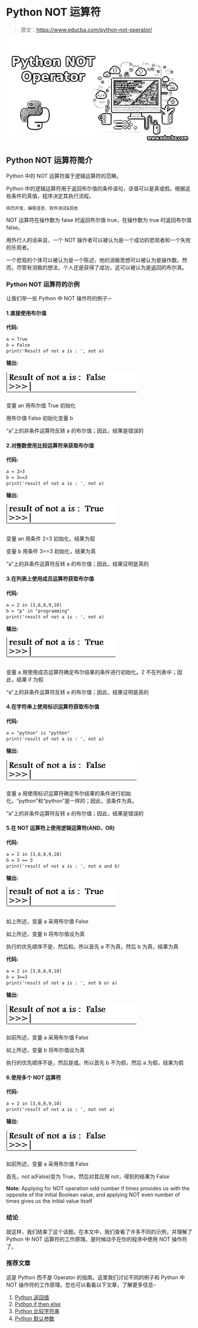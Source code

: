 # Python NOT 运算符

> 原文：<https://www.educba.com/python-not-operator/>

![Python NOT Operator](img/8e19795e0370709c0638af5e351bd8fb.png)



## Python NOT 运算符简介

Python 中的 NOT 运算符属于逻辑运算符的范畴。

Python 中的逻辑运算符用于返回布尔值的条件语句，该值可以是真或假。根据这些条件的真值，程序决定其执行流程。

<small>网页开发、编程语言、软件测试&其他</small>

NOT 运算符在操作数为 false 时返回布尔值 true，在操作数为 true 时返回布尔值 false。

用外行人的话来说，一个 NOT 操作者可以被认为是一个成功的悲观者和一个失败的乐观者。

一个悲观的个体可以被认为是一个陈述，他的消极思想可以被认为是操作数。然而，尽管有消极的想法，个人还是获得了成功，这可以被认为是返回的布尔真。

### Python NOT 运算符的示例

让我们举一些 Python 中 NOT 操作符的例子:–

#### 1.直接使用布尔值

**代码:**

```
a = True
b = False
print('Result of not a is : ', not a)
```

**输出:**

![Python NOT Operator output 1](img/56309af87d9dd627668c72cfc18fe623.png)



变量 an 用布尔值 True 初始化

用布尔值 False 初始化变量 b

“a”上的非条件运算符反转 a 的布尔值；因此，结果是错误的

#### 2.对整数使用比较运算符来获取布尔值

**代码:**

```
a = 2>3
b = 3==3
print('result of not a is : ', not a)
```

**输出:**

![Python NOT Operator output 2](img/c7dcff417368dec9787a3dbd4b9644a1.png)



变量 an 用条件 2>3 初始化，结果为假

变量 b 用条件 3==3 初始化，结果为真

“a”上的非条件运算符反转 a 的布尔值；因此，结果证明是真的

#### 3.在列表上使用成员运算符获取布尔值

**代码:**

```
a = 2 in [3,6,8,9,10]
b = "p" in "programming"
print('result of not a is : ', not a)
```

**输出:**

![Python NOT Operator output 3](img/d7569f146275689d7b55c8e4e9865a2d.png)



变量 a 用使用成员运算符确定布尔结果的条件进行初始化。2 不在列表中；因此，结果 if 为假

“a”上的非条件运算符反转 a 的布尔值；因此，结果证明是真的

#### 4.在字符串上使用标识运算符获取布尔值

**代码:**

```
a = "python" is "python"
print('result of not a is : ', not a)
```

**输出:**

![Examples of Python NOT Operator 5](img/a3631583aa00be8679f2d620f092038b.png)



变量 a 用使用标识运算符确定布尔结果的条件进行初始化。“python”和“python”是一样的；因此，该条件为真。

“a”上的非条件运算符反转 a 的布尔值；因此，结果是错误的

#### 5.在 NOT 运算符上使用逻辑运算符(AND、OR)

**代码:**

```
a = 2 in [3,6,8,9,10]
b = 3 == 3
print('result of not a is : ', not a and b)
```

**输出:**

![output 5](img/0fc39d73b50cfd3d6c1390c633af9a91.png)



如上所述，变量 a 采用布尔值 False

如上所述，变量 b 将布尔值设为真

执行的优先顺序不是，然后和。所以首先 a 不为真，然后 b 为真，结果为真

**代码:**

```
a = 2 in [3,6,8,9,10]
b = 3==3
print('result of not a is : ', not b or a)
```

**输出:**

![output 6](img/e0875580d8d08256085d590ed3398275.png)



如前所述，变量 a 采用布尔值 False

如上所述，变量 b 将布尔值设为真

执行的优先顺序不是，然后是或。所以首先 b 不为假，然后 a 为假，结果为假

#### 6.使用多个 NOT 运算符

**代码:**

```
a = 2 in [3,6,8,9,10]
print('result of not a is : ', not not a)
```

**输出:**

![output 7](img/b5c4ded6a446680fb142af2a97b364c4.png)



如前所述，变量 a 采用布尔值 False

首先，not a(False)变为 True，然后对其应用 not，得到的结果为 False

**Note:** Applying for NOT operation odd number if times provides us with the opposite of the initial Boolean value, and applying NOT even number of times gives us the initial value itself

### 结论

就这样，我们结束了这个话题。在本文中，我们查看了许多不同的示例，并理解了 Python 中 NOT 运算符的工作原理。是时候动手在你的程序中使用 NOT 操作符了。

### 推荐文章

这是 Python 而不是 Operator 的指南。这里我们讨论不同的例子和 Python 中 NOT 操作符的工作原理。您也可以看看以下文章，了解更多信息–

1.  [Python 返回值](https://www.educba.com/python-return-value/)
2.  [Python if then else](https://www.educba.com/python-if-then-else/)
3.  [Python 比较字符串](https://www.educba.com/python-compare-strings/)
4.  [Python 默认参数](https://www.educba.com/python-default-arguments/)





